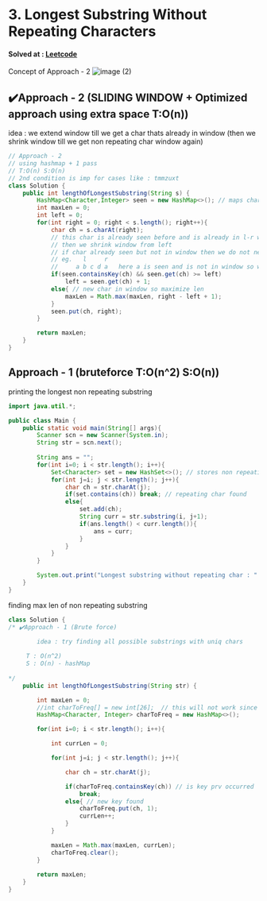 
# 3. Longest Substring Without Repeating Characters

#### Solved at : [Leetcode](https://leetcode.com/problems/longest-substring-without-repeating-characters/description/)

Concept of Approach - 2 
![image (2)](https://github.com/yashasviyadav1/dsa-questions/assets/124666305/1a00e67f-7164-4ac6-82bb-03464bb41392)


## ✔️Approach - 2 (SLIDING WINDOW + Optimized approach using extra space T:O(n))
idea : we extend window till we get a char thats already in window (then we shrink window till we get non repeating char window again)
```java
// Approach - 2 
// using hashmap + 1 pass
// T:O(n) S:O(n)
// 2nd condition is imp for cases like : tmmzuxt 
class Solution {
    public int lengthOfLongestSubstring(String s) {
        HashMap<Character,Integer> seen = new HashMap<>(); // maps char to ind
        int maxLen = 0;
        int left = 0;
        for(int right = 0; right < s.length(); right++){
            char ch = s.charAt(right);
            // this char is already seen before and is already in l-r window
            // then we shrink window from left
            // if char already seen but not in window then we do not need to shrink 
            // eg.   l     r
            //     a b c d a   here a is seen and is not in window so we can maximize our length no issues 
            if(seen.containsKey(ch) && seen.get(ch) >= left) 
                left = seen.get(ch) + 1;
            else{ // new char in window so maximize len
                maxLen = Math.max(maxLen, right - left + 1);
            }
            seen.put(ch, right);
        }

        return maxLen;
    }
}
```

## Approach - 1 (bruteforce T:O(n^2) S:O(n))

printing the longest non repeating substring
```java
import java.util.*;

public class Main {
    public static void main(String[] args){
        Scanner scn = new Scanner(System.in);
        String str = scn.next();
        
        String ans = "";
        for(int i=0; i < str.length(); i++){
            Set<Character> set = new HashSet<>(); // stores non repeating char
            for(int j=i; j < str.length(); j++){
                char ch = str.charAt(j);
                if(set.contains(ch)) break; // repeating char found
                else{
                    set.add(ch);
                    String curr = str.substring(i, j+1);
                    if(ans.length() < curr.length()){
                        ans = curr;
                    }
                }
            }
        }

        System.out.print("Longest substring without repeating char : " + ans);
    }    
}

```

finding max len of non repeating substring
```java
class Solution {
/* ✔️Approach - 1 (Brute force)

        idea : try finding all possible substrings with uniq chars   
    
     T : O(n^2) 
     S : O(n) - hashMap 
    
*/
    public int lengthOfLongestSubstring(String str) {

        int maxLen = 0;
        //int charToFreq[] = new int[26];  // this will not work since we can have special characters as well (! , * A a 0 etc)
        HashMap<Character, Integer> charToFreq = new HashMap<>();

        for(int i=0; i < str.length(); i++){

            int currLen = 0;

            for(int j=i; j < str.length(); j++){

                char ch = str.charAt(j);

                if(charToFreq.containsKey(ch)) // is key prv occurred 
                    break;
                else{ // new key found 
                    charToFreq.put(ch, 1);
                    currLen++;
                } 
            }

            maxLen = Math.max(maxLen, currLen);
            charToFreq.clear();
        }
        
        return maxLen;
    }
}

```
